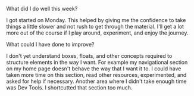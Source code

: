 What did I do well this week?

I got started on Monday. This helped by giving me the confidence to take things a little slower and not rush to get through the material. I'll get a lot more out of the course if I play around, experiment, and enjoy the journey.

What could I have done to improve?

I don't yet understand boxes, floats, and other concepts required to structure elements in the way I want. For example my navigational section on my home page doesn't behave the way that I want it to. I could have taken more time on this section, read other resources, experimented, and asked for help if necessary. Another area where I didn't take enough time was Dev Tools. I shortcutted that section too much. 
